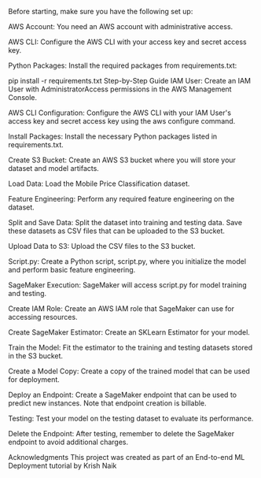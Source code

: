 Before starting, make sure you have the following set up:

AWS Account: You need an AWS account with administrative access.

AWS CLI: Configure the AWS CLI with your access key and secret access key.

Python Packages: Install the required packages from requirements.txt:

pip install -r requirements.txt
Step-by-Step Guide
IAM User:
Create an IAM User with AdministratorAccess permissions in the AWS Management Console.

AWS CLI Configuration:
Configure the AWS CLI with your IAM User's access key and secret access key using the aws configure command.

Install Packages:
Install the necessary Python packages listed in requirements.txt.

Create S3 Bucket:
Create an AWS S3 bucket where you will store your dataset and model artifacts.

Load Data:
Load the Mobile Price Classification dataset.

Feature Engineering:
Perform any required feature engineering on the dataset.

Split and Save Data:
Split the dataset into training and testing data. Save these datasets as CSV files that can be uploaded to the S3 bucket.

Upload Data to S3:
Upload the CSV files to the S3 bucket.

Script.py:
Create a Python script, script.py, where you initialize the model and perform basic feature engineering.

SageMaker Execution:
SageMaker will access script.py for model training and testing.

Create IAM Role:
Create an AWS IAM role that SageMaker can use for accessing resources.

Create SageMaker Estimator:
Create an SKLearn Estimator for your model.

Train the Model:
Fit the estimator to the training and testing datasets stored in the S3 bucket.

Create a Model Copy:
Create a copy of the trained model that can be used for deployment.

Deploy an Endpoint:
Create a SageMaker endpoint that can be used to predict new instances. Note that endpoint creation is billable.

Testing:
Test your model on the testing dataset to evaluate its performance.

Delete the Endpoint:
After testing, remember to delete the SageMaker endpoint to avoid additional charges.



Acknowledgments
This project was created as part of an End-to-end ML Deployment tutorial by Krish Naik
